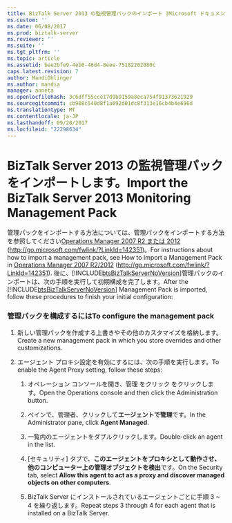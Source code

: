 ```yaml
---
title: BizTalk Server 2013 の監視管理パックのインポート |Microsoft ドキュメント
ms.custom: ''
ms.date: 06/08/2017
ms.prod: biztalk-server
ms.reviewer: ''
ms.suite: ''
ms.tgt_pltfrm: ''
ms.topic: article
ms.assetid: bee2bfe9-4eb0-46d4-8eee-75182202080c
caps.latest.revision: 7
author: MandiOhlinger
ms.author: mandia
manager: anneta
ms.openlocfilehash: 3c6dff55cce17d9b9159a8eca754f91373621929
ms.sourcegitcommit: cb908c540d8f1a692d01dc8f313e16cb4b4e696d
ms.translationtype: MT
ms.contentlocale: ja-JP
ms.lasthandoff: 09/20/2017
ms.locfileid: "22298634"
---
```

# <a name="import-the-biztalk-server-2013-monitoring-management-pack"></a><span data-ttu-id="29f07-102">BizTalk Server 2013 の監視管理パックをインポートします。</span><span class="sxs-lookup"><span data-stu-id="29f07-102">Import the BizTalk Server 2013 Monitoring Management Pack</span></span>
<span data-ttu-id="29f07-103">管理パックをインポートする方法については、管理パックをインポートする方法を参照してください[Operations Manager 2007 R2 または 2012](http://go.microsoft.com/fwlink/?LinkId=142351) (http://go.microsoft.com/fwlink/?LinkId=142351)。</span><span class="sxs-lookup"><span data-stu-id="29f07-103">For instructions about how to import a management pack, see How to Import a Management Pack in [Operations Manager 2007 R2/2012](http://go.microsoft.com/fwlink/?LinkId=142351) (http://go.microsoft.com/fwlink/?LinkId=142351).</span></span> <span data-ttu-id="29f07-104">後に、[!INCLUDE[btsBizTalkServerNoVersion](../includes/btsbiztalkservernoversion-md.md)]管理パックのインポートは、次の手順を実行して初期構成を完了します。</span><span class="sxs-lookup"><span data-stu-id="29f07-104">After the [!INCLUDE[btsBizTalkServerNoVersion](../includes/btsbiztalkservernoversion-md.md)] Management Pack is imported, follow these procedures to finish your initial configuration:</span></span>  
  
### <a name="to-configure-the-management-pack"></a><span data-ttu-id="29f07-105">管理パックを構成するには</span><span class="sxs-lookup"><span data-stu-id="29f07-105">To configure the management pack</span></span>  
  
1.  <span data-ttu-id="29f07-106">新しい管理パックを作成する上書きやその他のカスタマイズを格納します。</span><span class="sxs-lookup"><span data-stu-id="29f07-106">Create a new management pack in which you store overrides and other customizations.</span></span>  
  
2.  <span data-ttu-id="29f07-107">エージェント プロキシ設定を有効にするには、次の手順を実行します。</span><span class="sxs-lookup"><span data-stu-id="29f07-107">To enable the Agent Proxy setting, follow these steps:</span></span>  
  
    1.  <span data-ttu-id="29f07-108">オペレーション コンソールを開き、管理 をクリック をクリックします。</span><span class="sxs-lookup"><span data-stu-id="29f07-108">Open the Operations console and then click the Administration button.</span></span>  
  
    2.  <span data-ttu-id="29f07-109">ペインで、管理者、クリックして**エージェントで管理**です。</span><span class="sxs-lookup"><span data-stu-id="29f07-109">In the Administrator pane, click **Agent Managed**.</span></span>  
  
    3.  <span data-ttu-id="29f07-110">一覧内のエージェントをダブルクリックします。</span><span class="sxs-lookup"><span data-stu-id="29f07-110">Double-click an agent in the list.</span></span>  
  
    4.  <span data-ttu-id="29f07-111">[セキュリティ] タブで、**このエージェントをプロキシとして動作させ、他のコンピューター上の管理オブジェクトを検出**です。</span><span class="sxs-lookup"><span data-stu-id="29f07-111">On the Security tab, select **Allow this agent to act as a proxy and discover managed objects on other computers**.</span></span>  
  
    5.  <span data-ttu-id="29f07-112">BizTalk Server にインストールされているエージェントごとに手順 3 ~ 4 を繰り返します。</span><span class="sxs-lookup"><span data-stu-id="29f07-112">Repeat steps 3 through 4 for each agent that is installed on a BizTalk Server.</span></span>